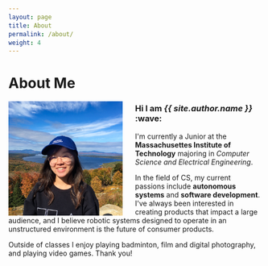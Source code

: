 ```yaml
---
layout: page
title: About
permalink: /about/
weight: 4
---
```


# **About Me**

 <div alight="left">
<img src ="https://github.com/afangg/afangg.github.io/blob/master/images/me.png?raw=true" width="45%" align="left" style="padding-right:25px">
</div>
<div alight="right">
<h3> Hi I am <i>{{ site.author.name }}</i> :wave: </h3>

<p>I'm currently a Junior at the <strong>Massachusettes Institute of Technology</strong> majoring in <i>Computer Science and Electrical Engineering</i>. </p>

<p>In the field of CS, my current passions include <strong>autonomous systems</strong> and <strong>software development</strong>. I've always been interested in creating products that impact a large audience, and I believe robotic systems designed to operate in an unstructured environment is the future of consumer products.</p>

Outside of classes I enjoy playing badminton, film and digital photography, and playing video games. Thank you!
</div>

<!-- {% include about/skills.html title="Programming Skills" source=site.data.programming-skills %} -->
<!-- {% include about/skills.html title="Other Skills" source=site.data.other-skills %} -->
<!-- <center>{% include elements/button.html link="/resume.pdf" text="Resume" %}</center> -->

